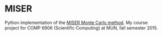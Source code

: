 # MISER
Python implementation of the [MISER Monte Carlo method](http://scitation.aip.org/content/aip/journal/cip/4/2/10.1063/1.4822899). My course project for COMP 6906 (Scientific Computing) at MUN, fall semester 2015.
